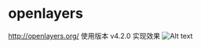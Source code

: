 # openlayers
http://openlayers.org/
使用版本 v4.2.0 
实现效果
![Alt text](http://www.zyh763.com/wp-content/uploads/2018/06/QRBHGP9JGJMB3F33B6U.png)
